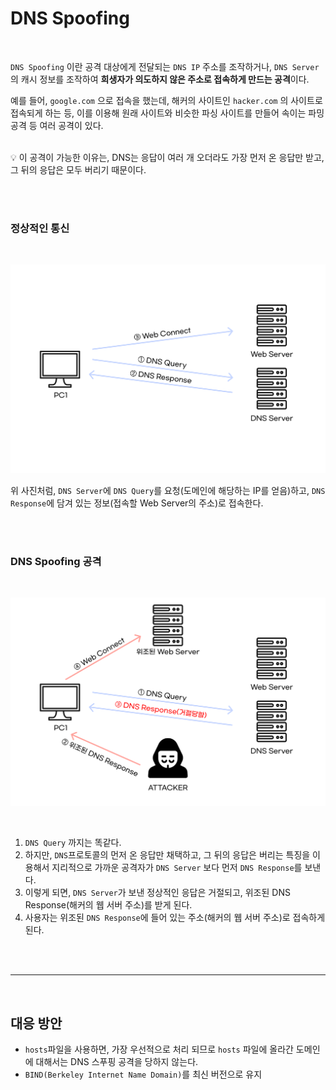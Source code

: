 # DNS Spoofing

<br>

`DNS Spoofing` 이란 공격 대상에게 전달되는 `DNS IP` 주소를 조작하거나, `DNS Server`의 캐시 정보를 조작하여 **희생자가 의도하지 않은 주소로 접속하게 만드는 공격**이다.

예를 들어, `google.com` 으로 접속을 했는데, 해커의 사이트인 `hacker.com` 의 사이트로 접속되게 하는 등, 이를 이용해 원래 사이트와 비슷한 파싱 사이트를 만들어 속이는 파밍 공격 등 여러 공격이 있다.

<br>

<aside>
💡 이 공격이 가능한 이유는, DNS는 응답이 여러 개 오더라도 가장 먼저 온 응답만 받고, 그 뒤의 응답은 모두 버리기 때문이다.

</aside>

<br><br>



### 정상적인 통신

<br>

![Image](./../../Image/../../Image/DNSSpoofing-normal.png)

위 사진처럼, `DNS Server`에 `DNS Query`를 요청(도메인에 해당하는 IP를 얻음)하고, `DNS Response`에 담겨 있는 정보(접속할 Web Server의 주소)로 접속한다.

<br><br>

### DNS Spoofing 공격

<br>

![Image](./../../image/../../Image/DNSSpoofing-attack.png)

<br>

1. `DNS Query` 까지는 똑같다.
2. 하지만, `DNS`프로토콜의 먼저 온 응답만 채택하고, 그 뒤의 응답은 버리는 특징을 이용해서 지리적으로 가까운 공격자가 `DNS Server` 보다 먼저 `DNS Response`를 보낸다.
3. 이렇게 되면, `DNS Server`가 보낸 정상적인 응답은 거절되고, 위조된 DNS Response(해커의 웹 서버 주소)를 받게 된다.
4. 사용자는 위조된 `DNS Response`에 들어 있는 주소(해커의 웹 서버 주소)로 접속하게 된다.

<br><br>

---

<br>

## 대응 방안

- `hosts`파일을 사용하면, 가장 우선적으로 처리 되므로 `hosts` 파일에 올라간 도메인에 대해서는 DNS 스푸핑 공격을 당하지 않는다.
- `BIND(Berkeley Internet Name Domain)`를 최신 버전으로 유지